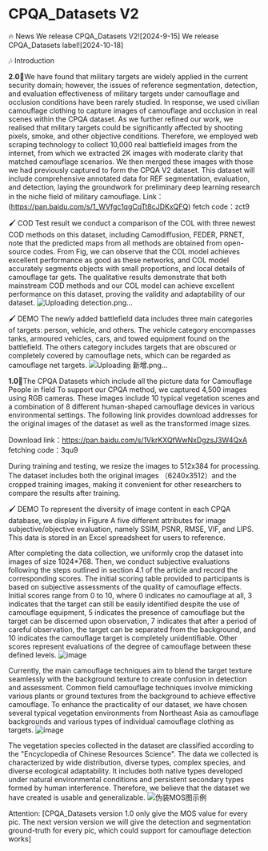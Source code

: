 # CPQA_Datasets V2

🔥 News
We release CPQA_Datasets V2![2024-9-15]
We release CPQA_Datasets label![2024-10-18]

🎶 Introduction

**2.0**📍We have found that military targets are widely applied in the current security domain; however, the issues of reference segmentation, detection, and evaluation effectiveness of military targets under camouflage and occlusion conditions have been rarely studied. In response, we used civilian camouflage clothing to capture images of camouflage and occlusion in real scenes within the CPQA dataset. As we further refined our work, we realised that military targets could be significantly affected by shooting pixels, smoke, and other objective conditions. Therefore, we employed web scraping technology to collect 10,000 real battlefield images from the internet, from which we extracted 2K images with moderate clarity that matched camouflage scenarios. We then merged these images with those we had previously captured to form the CPQA V2 dataset. This dataset will include comprehensive annotated data for REF segmentation, evaluation, and detection, laying the groundwork for preliminary deep learning research in the niche field of military camouflage.
Link：(https://pan.baidu.com/s/1_WVfgc1qgCqTt8cJDKxQFQ)
fetch code：zct9

🖌️ COD Test result
we conduct a comparison of the COL with three newest COD methods on this dataset, including Camodiffusion, FEDER, PRNET, note that the predicted maps from all methods are obtained from open-source codes. From Fig, we can observe that the COL model achieves excellent performance as good as these networks, and COL model accurately segments objects with small proportions, and local details of camouflage tar gets. The qualitative results demonstrate that both mainstream COD methods and our COL model can achieve excellent performance on this dataset, proving the validity and adaptability of our dataset.
![Uploading detection.png…]()


🖌️ DEMO
The newly added battlefield data includes three main categories of targets: person, vehicle, and others. The vehicle category encompasses tanks, armoured vehicles, cars, and towed equipment found on the battlefield. The others category includes targets that are obscured or completely covered by camouflage nets, which can be regarded as camouflage net targets.
![Uploading 新增.png…]()




**1.0**📍The CPQA Datasets which include all the picture data for Camouflage People in field
To support our CPQA method, we captured 4,500 images using RGB cameras. These images include 10 typical vegetation scenes and a combination of 8 different human-shaped camouflage devices in various environmental settings.
The following link provides download addresses for the original images of the dataset as well as the transformed image sizes.

Download link：https://pan.baidu.com/s/1VkrKXQfWwNxDgzsJ3W4QxA 
fetching code：3qu9 

During training and testing, we resize the images to 512x384 for processing. The dataset includes both the original images （6240x3512）and the cropped training images, making it convenient for other researchers to compare the results after training.

🖌️ DEMO
To represent the diversity of image content in each CPQA database, we display in Figure A five different attributes for image subjective/objective evaluation, namely SSIM, PSNR, RMSE, VIF, and LIPS. This data is stored in an Excel spreadsheet for users to reference.

After completing the data collection, we uniformly crop the dataset into images of size 1024*768. Then, we conduct subjective evaluations following the steps outlined in section 4.1 of the article and record the corresponding scores. The initial scoring table provided to participants is based on subjective assessments of the quality of camouflage effects. Initial scores range from 0 to 10, where 0 indicates no camouflage at all, 3 indicates that the target can still be easily identified despite the use of camouflage equipment, 5 indicates the presence of camouflage but the target can be discerned upon observation, 7 indicates that after a period of careful observation, the target can be separated from the background, and 10 indicates the camouflage target is completely unidentifiable. Other scores represent evaluations of the degree of camouflage between these defined levels.
![image](https://github.com/samsunq/CPQA_Datasets/assets/90139092/d218d90b-b460-40fb-a07b-03e27cf0d9a1)

Currently, the main camouflage techniques aim to blend the target texture seamlessly with the background texture to create confusion in detection and assessment. Common field camouflage techniques involve mimicking various plants or ground textures from the background to achieve effective camouflage. To enhance the practicality of our dataset, we have chosen several typical vegetation environments from Northeast Asia as camouflage backgrounds and various types of individual camouflage clothing as targets.
![image](https://github.com/samsunq/CPQA_Datasets/assets/90139092/39c25d74-d414-4367-8ff8-d2031802eb53)

The vegetation species collected in the dataset are classified according to the "Encyclopedia of Chinese Resources Science". The data we collected is characterized by wide distribution, diverse types, complex species, and diverse ecological adaptability. It includes both native types developed under natural environmental conditions and persistent secondary types formed by human interference. Therefore, we believe that the dataset we have created is usable and generalizable.
![伪装MOS图示例](https://github.com/samsunq/CPQA_Datasets/assets/90139092/45c82959-0ae0-45c6-88a8-09168116b13a)

Attention:
[CPQA_Datasets version 1.0 only give the MOS value for every pic. The next version version we will give the detection and segmentation ground-truth for every pic, which could support for camouflage detection works]
